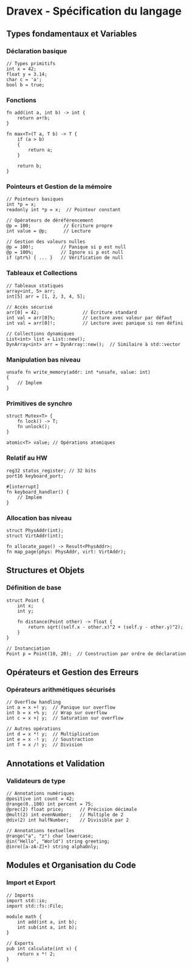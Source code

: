 # Dravex - Spécification du langage

## Types fondamentaux et Variables

### Déclaration basique

```dravex
// Types primitifs
int x = 42;
float y = 3.14;
char c = 'a';
bool b = true;
```

### Fonctions

```dravex
fn add(int a, int b) -> int {
    return a+!b;
}

fn max<T>(T a, T b) -> T {
    if (a > b)
    {
        return a;
    }

    return b;
}
```

### Pointeurs et Gestion de la mémoire

```dravex
// Pointeurs basiques
int *p = x;
readonly int *p = x;  // Pointeur constant

// Opérateurs de déréférencement
@p = 100;            // Écriture propre
int value = @p;      // Lecture

// Gestion des valeurs nulles
@p = 100!;          // Panique si p est null
@p = 100%;          // Ignore si p est null
if (ptr%) { ... }   // Vérification de null
```

### Tableaux et Collections

```dravex
// Tableaux statiques
array<int, 5> arr;
int[5] arr = [1, 2, 3, 4, 5];

// Accès sécurisé
arr[0] = 42;                // Écriture standard
int val = arr[0]%;          // Lecture avec valeur par défaut
int val = arr[0]!;          // Lecture avec panique si non défini

// Collections dynamiques
List<int> list = List::new();
DynArray<int> arr = DynArray::new();  // Similaire à std::vector
```

### Manipulation bas niveau

```dravex
unsafe fn write_memory(addr: int *unsafe, value: int)
{
    // Implem
}
```

### Primitives de synchro

```dravex
struct Mutex<T> {
    fn lock() -> T;
    fn unlock();
}

atomic<T> value; // Opérations atomiques
```

### Relatif au HW

```dravex
reg32 status_register; // 32 bits
port16 keyboard_port;

#[interrupt]
fn keyboard_handler() {
    // Implem
}
```

### Allocation bas niveau

```dravex
struct PhysAddr(int);
struct VirtAddr(int);

fn allocate_page() -> Result<PhysAddr>;
fn map_page(phys: PhysAddr, virt: VirtAddr);
```

## Structures et Objets

### Définition de base

```dravex
struct Point {
    int x;
    int y;

    fn distance(Point other) -> float {
        return sqrt((self.x - other.x)^2 + (self.y - other.y)^2);
    }
}

// Instanciation
Point p = Point(10, 20);  // Construction par ordre de déclaration
```

## Opérateurs et Gestion des Erreurs

### Opérateurs arithmétiques sécurisés

```dravex
// Overflow handling
int a = x +! y;  // Panique sur overflow
int b = x +% y;  // Wrap sur overflow
int c = x +| y;  // Saturation sur overflow

// Autres opérations
int d = x *! y;  // Multiplication
int e = x -! y;  // Soustraction
int f = x /! y;  // Division
```

## Annotations et Validation

### Validateurs de type

```dravex
// Annotations numériques
@positive int count = 42;
@range(0..100) int percent = 75;
@prec(2) float price;      // Précision décimale
@mult(2) int evenNumber;   // Multiple de 2
@div(2) int halfNumber;    // Divisible par 2

// Annotations textuelles
@range("a", "z") char lowercase;
@in("Hello", "World") string greeting;
@inre([a-zA-Z]+) string alphaOnly;
```

## Modules et Organisation du Code

### Import et Export

```dravex
// Imports
import std::io;
import std::fs::File;

module math {
    int add(int a, int b);
    int sub(int a, int b);
}

// Exports
pub int calculate(int x) {
    return x *! 2;
}
```
